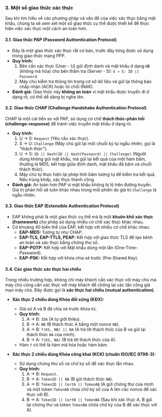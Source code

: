 ### 3. Một số giao thức xác thực

Sau khi tìm hiểu về các phương pháp và vấn đề của việc xác thực bằng mật khẩu, chúng ta sẽ xem xét một số giao thức cụ thể được thiết kế để thực hiện việc xác thực một cách an toàn hơn.

#### 3.1. Giao thức PAP (Password Authentication Protocol)

* Đây là một giao thức xác thực rất cơ bản, trước đây từng được sử dụng trong giao thức mạng PPP.
* **Quy trình:**
    1.  Bên cần xác thực (User - U) gửi định danh và mật khẩu ở dạng **rõ** (không mã hóa) cho bên thẩm tra (Server - S): `U → S: ID || Password`.
    2.  Máy chủ kiểm tra thông tin trong cơ sở dữ liệu và gửi lại thông báo chấp nhận (ACK) hoặc từ chối (NAK).
* **Đánh giá:** Giao thức này **không an toàn** vì mật khẩu được truyền đi ở dạng rõ, có thể dễ dàng bị nghe lén.

#### 3.2. Giao thức CHAP (Challenge Handshake Authentication Protocol)

CHAP là một cải tiến so với PAP, sử dụng cơ chế **thách thức-phản hồi (challenge-response)** để tránh việc truyền mật khẩu ở dạng rõ.

* **Quy trình:**
    1.  U → S: `Request` (Yêu cầu xác thực).
    2.  S → U: `Challenge` (Máy chủ gửi lại một chuỗi ký tự ngẫu nhiên, gọi là "thách thức").
    3.  U → S: `ID || Hash(ID || Hash(Password) || Challenge)` (Người dùng không gửi mật khẩu, mà gửi lại kết quả của một hàm băm, thường là MD5, kết hợp giữa định danh, mật khẩu đã băm và chuỗi thách thức).
    4.  Máy chủ tự thực hiện lại phép tính băm tương tự để kiểm tra kết quả. Nếu trùng khớp, xác thực thành công.
* **Đánh giá:** An toàn hơn PAP vì mật khẩu không bị lộ trên đường truyền. Giá trị phản hồi sẽ luôn khác nhau trong mỗi phiên do giá trị `Challenge` là ngẫu nhiên.

#### 3.3. Giao thức EAP (Extensible Authentication Protocol)

* EAP không phải là một giao thức cụ thể mà là một **khuôn khổ xác thực (framework)** cho phép sử dụng nhiều cơ chế xác thực khác nhau.
* Có khoảng 40 biến thể của EAP, kết hợp với nhiều cơ chế khác nhau:
    * **EAP-MD5:** Tương tự như CHAP.
    * **EAP-TLS, EAP-TTLS, PEAP:** Kết hợp với giao thức TLS để tạo kênh an toàn và xác thực bằng chứng thư số.
    * **EAP-POTP:** Kết hợp với Mật khẩu dùng một lần (One-Time-Password).
    * **EAP-PSK:** Kết hợp với khóa chia sẻ trước (Pre-Shared Key).

#### 3.4. Các giao thức xác thực hai chiều

Trong nhiều trường hợp, không chỉ máy khách cần xác thực với máy chủ mà máy chủ cũng cần xác thực với máy khách để chống lại các tấn công giả mạo máy chủ. Đây được gọi là **xác thực hai chiều (mutual authentication)**.

* **Xác thực 2 chiều dùng Khóa đối xứng (KĐX):**
    * Giả sử A và B đã chia sẻ trước khóa `KS`.
    * **Quy trình:**
        1.  A → B: `IDA` (A tự giới thiệu).
        2.  B → A: `NB` (B thách thức A bằng một nonce `NB`).
        3.  A → B: `f(KS, NB) || NA` (A trả lời thách thức của B và gửi lại thách thức `NA` của mình).
        4.  B → A: `f(KS, NA)` (B trả lời thách thức của A).
    * Hàm `f` có thể là hàm mã hóa hoặc hàm băm.

* **Xác thực 2 chiều dùng Khóa công khai (KCK) (chuẩn ISO/IEC 9798-3):**
    * Sử dụng chứng thư số và chữ ký số để xác thực lẫn nhau.
    * **Quy trình:**
        1.  A → B: `Request`.
        2.  B → A: `TokenID || NB` (B gửi thách thức `NB`).
        3.  A → B: `TokenID || CertA || TokenAB` (A gửi chứng thư của mình và một token `TokenAB` chứa chữ ký số của A lên các nonce để xác thực với B).
        4.  B → A: `TokenID || CertB || TokenBA` (Sau khi xác thực A, B gửi lại chứng thư và token `TokenBA` chứa chữ ký của B để xác thực với A).